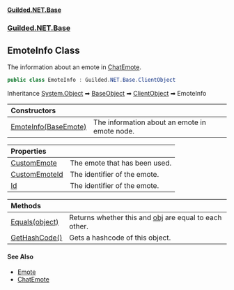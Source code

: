 
#### [Guilded.NET.Base](Guilded_NET_Base 'Guilded_NET_Base')
### [Guilded.NET.Base](Guilded_NET_Base#Guilded_NET_Base 'Guilded.NET.Base')
## EmoteInfo Class
The information about an emote in [ChatEmote](ChatEmote 'Guilded.NET.Base.Chat.ChatEmote').  
```csharp
public class EmoteInfo : Guilded.NET.Base.ClientObject
```

Inheritance [System.Object](https://docs.microsoft.com/en-us/dotnet/api/System.Object 'System.Object') &#x27A1; [BaseObject](BaseObject 'Guilded.NET.Base.BaseObject') &#x27A1; [ClientObject](ClientObject 'Guilded.NET.Base.ClientObject') &#x27A1; EmoteInfo  

| Constructors | |
| :--- | :--- |
| [EmoteInfo(BaseEmote)](EmoteInfo_EmoteInfo(BaseEmote) 'Guilded.NET.Base.EmoteInfo.EmoteInfo(Guilded.NET.Base.BaseEmote)') | The information about an emote in emote node.<br/> |

| Properties | |
| :--- | :--- |
| [CustomEmote](EmoteInfo_CustomEmote 'Guilded.NET.Base.EmoteInfo.CustomEmote') | The emote that has been used.<br/> |
| [CustomEmoteId](EmoteInfo_CustomEmoteId 'Guilded.NET.Base.EmoteInfo.CustomEmoteId') | The identifier of the emote.<br/> |
| [Id](EmoteInfo_Id 'Guilded.NET.Base.EmoteInfo.Id') | The identifier of the emote.<br/> |

| Methods | |
| :--- | :--- |
| [Equals(object)](EmoteInfo_Equals(object) 'Guilded.NET.Base.EmoteInfo.Equals(object)') | Returns whether this and [obj](EmoteInfo_Equals(object)#Guilded_NET_Base_EmoteInfo_Equals(object)_obj 'Guilded.NET.Base.EmoteInfo.Equals(object).obj') are equal to each other.<br/> |
| [GetHashCode()](EmoteInfo_GetHashCode() 'Guilded.NET.Base.EmoteInfo.GetHashCode()') | Gets a hashcode of this object.<br/> |

#### See Also
- [Emote](Emote 'Guilded.NET.Base.Emote')
- [ChatEmote](ChatEmote 'Guilded.NET.Base.Chat.ChatEmote')
